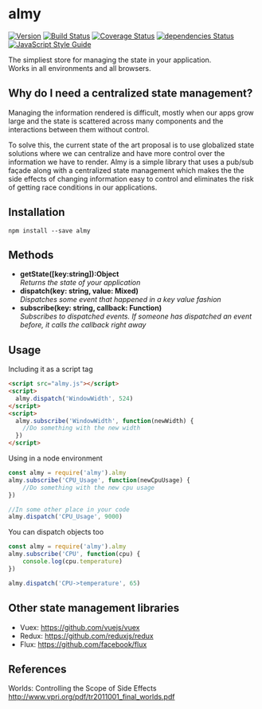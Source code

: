 # almy
[![Version](https://badgen.net/npm/v/almy)](https://www.npmjs.com/package/almy) 
[![Build Status](https://travis-ci.org/tomas2387/almy.svg?branch=master)](https://travis-ci.org/tomas2387/almy) 
[![Coverage Status](https://coveralls.io/repos/github/tomas2387/almy/badge.svg?branch=master)](https://coveralls.io/github/tomas2387/almy?branch=master)
[![dependencies Status](https://david-dm.org/tomas2387/almy/status.svg)](https://david-dm.org/tomas2387/almy)
[![JavaScript Style Guide](https://img.shields.io/badge/code_style-standard-brightgreen.svg)](https://standardjs.com)    

The simpliest store for managing the state in your application.    
Works in all environments and all browsers.

## Why do I need a centralized state management?

Managing the information rendered is difficult, mostly when our apps grow large and the state is scattered across many components and the interactions between them without control. 

To solve this, the current state of the art proposal is to use globalized state solutions where we can centralize and have more control over the information we have to render. Almy is a simple library that uses a pub/sub façade along with a centralized state management which makes the the side effects of changing information easy to control and eliminates the risk of getting race conditions in our applications.


## Installation
```
npm install --save almy
```


## Methods
- **getState([key:string]):Object**    
_Returns the state of your application_
- **dispatch(key: string, value: Mixed)**    
_Dispatches some event that happened in a key value fashion_
- **subscribe(key: string, callback: Function)**   
_Subscribes to dispatched events. If someone has dispatched an event before, it calls the callback right away_

## Usage

Including it as a script tag    
```html
<script src="almy.js"></script>
<script>
  almy.dispatch('WindowWidth', 524)
</script>
<script>
  almy.subscribe('WindowWidth', function(newWidth) {
    //Do something with the new width
  })
</script>
```

Using in a node environment
```javascript
const almy = require('almy').almy
almy.subscribe('CPU_Usage', function(newCpuUsage) {
    //Do something with the new cpu usage
})

//In some other place in your code
almy.dispatch('CPU_Usage', 9000)
```

You can dispatch objects too
```javascript
const almy = require('almy').almy
almy.subscribe('CPU', function(cpu) {
    console.log(cpu.temperature)
})

almy.dispatch('CPU->temperature', 65)
```

## Other state management libraries

  - Vuex: https://github.com/vuejs/vuex
  - Redux: https://github.com/reduxjs/redux
  - Flux: https://github.com/facebook/flux

## References

Worlds: Controlling the Scope of Side Effects
http://www.vpri.org/pdf/tr2011001_final_worlds.pdf